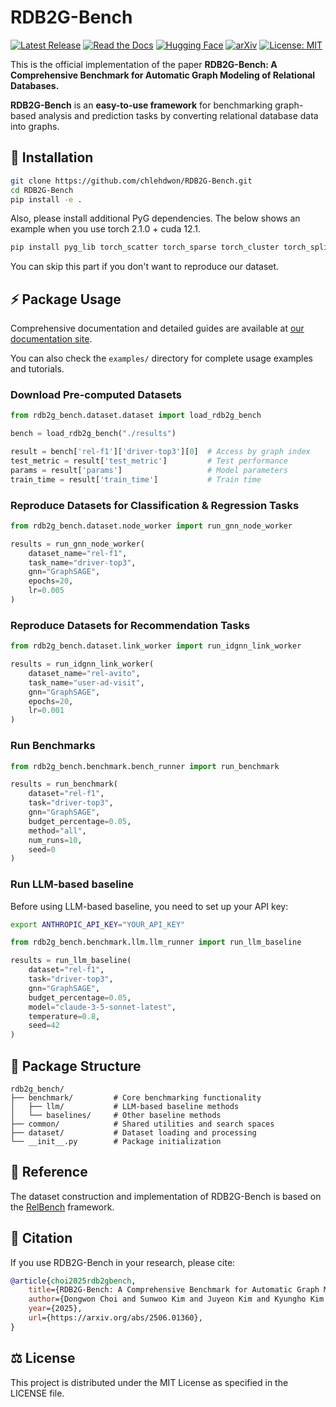 # RDB2G-Bench 

[![Latest Release](https://img.shields.io/badge/Latest-v0.1-success)](https://github.com/chlehdwon/RDB2G-Bench/releases)
[![Read the Docs](https://img.shields.io/readthedocs/RDB2G-Bench)](https://rdb2g-bench.readthedocs.io/en/latest/)
[![Hugging Face](https://img.shields.io/badge/🤗_Hugging_Face-Datasets-blue)](https://huggingface.co/datasets/kaistdata/RDB2G-Bench)
[![arXiv](https://img.shields.io/badge/arXiv-2506.01360-b31b1b.svg)](https://arxiv.org/abs/2506.01360)
[![License: MIT](https://img.shields.io/badge/License-MIT-green.svg)](https://opensource.org/licenses/MIT)

This is the official implementation of the paper **RDB2G-Bench: A Comprehensive Benchmark for Automatic Graph Modeling of Relational Databases.**

**RDB2G-Bench** is an **easy-to-use framework** for benchmarking graph-based analysis and prediction tasks by converting relational database data into graphs.

## 🚀 Installation

```bash
git clone https://github.com/chlehdwon/RDB2G-Bench.git
cd RDB2G-Bench
pip install -e .
```

Also, please install additional PyG dependencies. The below shows an example when you use torch 2.1.0 + cuda 12.1.

```bash
pip install pyg_lib torch_scatter torch_sparse torch_cluster torch_spline_conv -f https://data.pyg.org/whl/torch-2.1.0+cu121.html
```
You can skip this part if you don't want to reproduce our dataset.

## ⚡ Package Usage

Comprehensive documentation and detailed guides are available at [our documentation site](https://rdb2g-bench.readthedocs.io/en/latest/).

You can also check the `examples/` directory for complete usage examples and tutorials.

### Download Pre-computed Datasets

```python
from rdb2g_bench.dataset.dataset import load_rdb2g_bench

bench = load_rdb2g_bench("./results")

result = bench['rel-f1']['driver-top3'][0]  # Access by graph index
test_metric = result['test_metric']         # Test performance
params = result['params']                   # Model parameters
train_time = result['train_time']           # Train time
```

### Reproduce Datasets for Classification & Regression Tasks

```python
from rdb2g_bench.dataset.node_worker import run_gnn_node_worker

results = run_gnn_node_worker(
    dataset_name="rel-f1",
    task_name="driver-top3",
    gnn="GraphSAGE",
    epochs=20,
    lr=0.005
)
```

### Reproduce Datasets for Recommendation Tasks

```python
from rdb2g_bench.dataset.link_worker import run_idgnn_link_worker

results = run_idgnn_link_worker(
    dataset_name="rel-avito",
    task_name="user-ad-visit",
    gnn="GraphSAGE",
    epochs=20,
    lr=0.001
)
```

### Run Benchmarks

```python
from rdb2g_bench.benchmark.bench_runner import run_benchmark

results = run_benchmark(
    dataset="rel-f1",
    task="driver-top3",
    gnn="GraphSAGE",
    budget_percentage=0.05,
    method="all",
    num_runs=10,
    seed=0
)
```

### Run LLM-based baseline

Before using LLM-based baseline, you need to set up your API key:

```bash
export ANTHROPIC_API_KEY="YOUR_API_KEY"
```

```python
from rdb2g_bench.benchmark.llm.llm_runner import run_llm_baseline

results = run_llm_baseline(
    dataset="rel-f1",
    task="driver-top3",
    gnn="GraphSAGE",
    budget_percentage=0.05,
    model="claude-3-5-sonnet-latest",
    temperature=0.8,
    seed=42
)
```

## 📁 Package Structure

```
rdb2g_bench/
├── benchmark/         # Core benchmarking functionality
│   ├── llm/           # LLM-based baseline methods
│   └── baselines/     # Other baseline methods
├── common/            # Shared utilities and search spaces  
├── dataset/           # Dataset loading and processing
└── __init__.py        # Package initialization
```

## 📖 Reference

The dataset construction and implementation of RDB2G-Bench is based on the [RelBench](https://github.com/snap-stanford/relbench) framework.

## 📝 Citation

If you use RDB2G-Bench in your research, please cite:

```bibtex
@article{choi2025rdb2gbench,
    title={RDB2G-Bench: A Comprehensive Benchmark for Automatic Graph Modeling of Relational Databases}, 
    author={Dongwon Choi and Sunwoo Kim and Juyeon Kim and Kyungho Kim and Geon Lee and Shinhwan Kang and Myunghwan Kim and Kijung Shin},
    year={2025},
    url={https://arxiv.org/abs/2506.01360}, 
}
```

## ⚖️ License

This project is distributed under the MIT License as specified in the LICENSE file.


